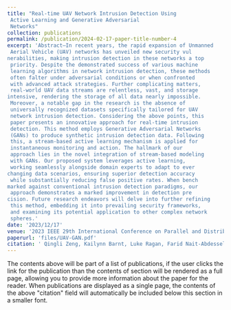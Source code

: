 ```yaml
---
title: "Real-time UAV Network Intrusion Detection Using
 Active Learning and Generative Adversarial
 Networks"
collection: publications
permalink: /publication/2024-02-17-paper-title-number-4
excerpt: 'Abstract—In recent years, the rapid expansion of Unmanned
 Aerial Vehicle (UAV) networks has unveiled new security vul
nerabilities, making intrusion detection in these networks a top
 priority. Despite the demonstrated success of various machine
 learning algorithms in network intrusion detection, these methods
 often falter under adversarial conditions or when confronted
 with advanced attack strategies. Further complicating matters,
 real-world UAV data streams are relentless, vast, and storage
intensive, rendering the storage of all data nearly impossible.
 Moreover, a notable gap in the research is the absence of
 universally recognized datasets specifically tailored for UAV
 network intrusion detection. Considering the above points, this
 paper presents an innovative approach for real-time intrusion
 detection. This method employs Generative Adversarial Networks
 (GANs) to produce synthetic intrusion detection data. Following
 this, a stream-based active learning mechanism is applied for
 instantaneous monitoring and action. The hallmark of our
 approach lies in the novel integration of stream-based modeling
 with GANs. Our proposed system leverages active learning,
 working seamlessly alongside domain experts to adapt to ever
changing data scenarios, ensuring superior detection accuracy
 while substantially reducing false positive rates. When bench
marked against conventional intrusion detection paradigms, our
 approach demonstrates a marked improvement in detection pre
cision. Future research endeavors will delve into further refining
 this method, embedding it into prevailing security frameworks,
 and examining its potential application to other complex network
 spheres.'
date: '2023/12/17'
venue: '2023 IEEE 29th International Conference on Parallel and Distributed Systems (ICPADS)'
paperurl: 'files/UAV-GAN.pdf'
citation: ' Qingli Zeng, Kailynn Barnt, Luke Ragan, Farid Nait-Abdesselam'
---
```


The contents above will be part of a list of publications, if the user clicks the link for the publication than the contents of section will be rendered as a full page, allowing you to provide more information about the paper for the reader. When publications are displayed as a single page, the contents of the above "citation" field will automatically be included below this section in a smaller font.
